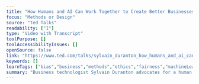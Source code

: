 ```yaml
---
title: "How Humans and AI Can Work Together to Create Better Businesses"
focus: "Methods or Design"
source: "Ted Talks"
readability: ["I"]
type: "Video with Transcript"
toolPurpose: []
toolAccessibilityIssues: []
openSource: false
link: "https://www.ted.com/talks/sylvain_duranton_how_humans_and_ai_can_work_together_to_create_better_businesses"
keywords: []
learnTags: ["bias","business","methods","ethics","fairness","machineLearning"]
summary: "Business technologist Sylvain Duranton advocates for a human plus AI approach in his Ted Talk \"How Humans and AI Can Work Together to Create Better Businesses.\" "
---
```


